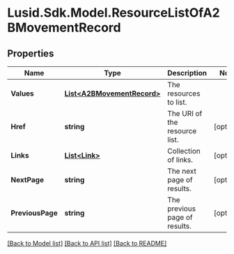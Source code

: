 
# Lusid.Sdk.Model.ResourceListOfA2BMovementRecord

## Properties

Name | Type | Description | Notes
------------ | ------------- | ------------- | -------------
**Values** | [**List&lt;A2BMovementRecord&gt;**](A2BMovementRecord.md) | The resources to list. | 
**Href** | **string** | The URI of the resource list. | [optional] 
**Links** | [**List&lt;Link&gt;**](Link.md) | Collection of links. | [optional] 
**NextPage** | **string** | The next page of results. | [optional] 
**PreviousPage** | **string** | The previous page of results. | [optional] 

[[Back to Model list]](../README.md#documentation-for-models)
[[Back to API list]](../README.md#documentation-for-api-endpoints)
[[Back to README]](../README.md)

